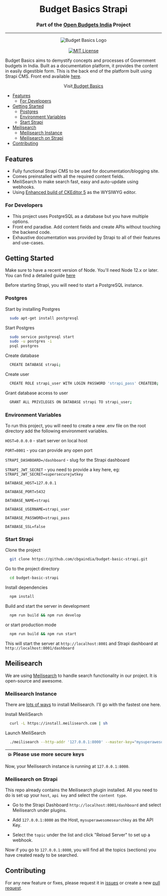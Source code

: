 <h1 align="center">Budget Basics Strapi</h1>
<h3 align="center">Part of the <a href="https://openbudgetsindia.org/">Open Budgets India</a> Project</h3>

---

<p align="center">
<img alt="Budget Basics Logo" src="https://budgetbasics.openbudgetsindia.org/api/uploads/Budget_Basics_fc00737f71.png"/>
<br/>
<br/>
<a href="https://github.com/cbgaindia/budget-basic-next">
<img alt="MIT License" src="https://img.shields.io/apm/l/atomic-design-ui.svg?"/>
</a>
</p>Budget Basics aims to demystify concepts and processes of Government budgets in India. 
Built as a documentation platform, it provides the content in easily digestible form. 
This is the back end of the platform built using Strapi CMS. Front end available <a href="https://github.com/cbgaindia/budget-basic-next">here</a>.
<br/>
<p align="center">Visit<a href="https://budgetbasics.openbudgetsindia.org/"> Budget Basics</a></p>

- [Features](#features)
  * [For Developers](#for-developers)
- [Getting Started](#getting-started)
  * [Postgres](#postgres)
  * [Environment Variables](#environment-variables)
  * [Start Strapi](#start-strapi)
- [Meilisearch](#meilisearch)
  * [Meilisearch Instance](#meilisearch-instance)
  * [Meilisearch on Strapi](#meilisearch-on-strapi)
- [Contributing](#contributing)

## Features

- Fully functional Strapi CMS to be used for documentation/blogging site.
- Comes preinstalled with all the required content fields.
- MeiliSearch to make search fast, easy and auto-update using webhooks.
- Using [Enhanced build of CKEditor 5](https://github.com/Roslovets-Inc/strapi-plugin-ckeditor5) as the WYSIWYG editor.

### For Developers

- This project uses PostgreSQL as a database but you have multiple options.
- Front end paradise. Add content fields and create APIs without touching the backend code.
- Exhaustive documentation was provided by Strapi to all of their features and use-cases.

## Getting Started

Make sure to have a recent version of Node. You'll need Node 12.x or later. You can find a detailed guide [here](https://strapi.io/documentation/developer-docs/latest/setup-deployment-guides/installation/cli.html#preparing-the-installation)

Before starting Strapi, you will need to start a PostgreSQL instance.

### Postgres

Start by installing Postgres 

```bash
  sudo apt-get install postgresql 
```

Start Postgres 

```bash
  sudo service postgresql start
  sudo -u postgres -i
  psql postgres
```

Create database

```bash
  CREATE DATABASE strapi;
```

Create user

```bash
  CREATE ROLE strapi_user WITH LOGIN PASSWORD 'strapi_pass' CREATEDB;
```

Grant database access to user

```bash
  GRANT ALL PRIVILEGES ON DATABASE strapi TO strapi_user;
```

### Environment Variables

To run this project, you will need to create a new .env file on the root directory add the following environment variables.

`HOST=0.0.0.0` - start server on local host

`PORT=8001` - you can provide any open port

`STRAPI_DASHBOARD=/dashboard` - slug for the Strapi dashboard

`STRAPI_JWT_SECRET` - you need to provide a key here, eg: `STRAPI_JWT_SECRET=supersecurejwtkey`

`DATABASE_HOST=127.0.0.1`

`DATABASE_PORT=5432`

`DATABASE_NAME=strapi`

`DATABASE_USERNAME=strapi_user`

`DATABASE_PASSWORD=strapi_pass`

`DATABASE_SSL=false`


### Start Strapi

Clone the project

```bash
  git clone https://github.com/cbgaindia/budget-basic-strapi.git
```

Go to the project directory

```bash
  cd budget-basic-strapi
```

Install dependencies

```bash
  npm install
```

Build and start the server in development

```bash
  npm run build && npm run develop
```

or start production mode

```bash
  npm run build && npm run start
```

This will start the server at `http://localhost:8001` and Strapi dashboard at `http://localhost:8001/dashboard`

## Meilisearch

We are using [Meilisearch](https://github.com/meilisearch/MeiliSearch) to handle search functionality in our project. It is open-source and awesome.

### Meilisearch Instance

There are [lots of ways](https://docs.meilisearch.com/learn/getting_started/installation.html#download-and-launch) to install Meilisearch. I'll go with the fastest one here.

Install MeiliSearch

```bash
  curl -L https://install.meilisearch.com | sh
```

Launch MeiliSearch

```bash
  ./meilisearch --http-addr '127.0.0.1:8000' --master-key="mysuperawesomesearchkey"
```

|💥 Please use more secure keys   |
|----------------------------------|

Now, your Meilisearch instance is running at `127.0.0.1:8000`.

### Meilisearch on Strapi

This repo already contains the Meilisearch plugin installed. All you need to do is set up your `host`, `api key` and select the `content type`.

- Go to the Strapi Dashboard `http://localhost:8001/dashboard` and select Meilisearch under plugins.

- Add `127.0.0.1:8000` as the Host, `mysuperawesomesearchkey` as the API Key.

- Select the `topic` under the list and click "Reload Server" to set up a webhook.

Now if you go to `127.0.0.1:8000`, you will find all the topics (sections) you have created ready to be searched.


## Contributing

For any new feature or fixes, please request it in [issues](https://github.com/cbgaindia/budget-basic-strapi/issues) 
or create a new [pull request](https://github.com/cbgaindia/budget-basic-strapi/pulls). 

  
